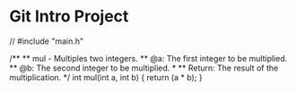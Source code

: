 # Git Intro Project

// #include "main.h"

/**
 ** mul - Multiples two integers.
 ** @a: The first integer to be multiplied.
 ** @b: The second integer to be multiplied.
 *
 ** Return: The result of the multiplication.
 */
int mul(int a, int b)
{
	return (a * b);
}
